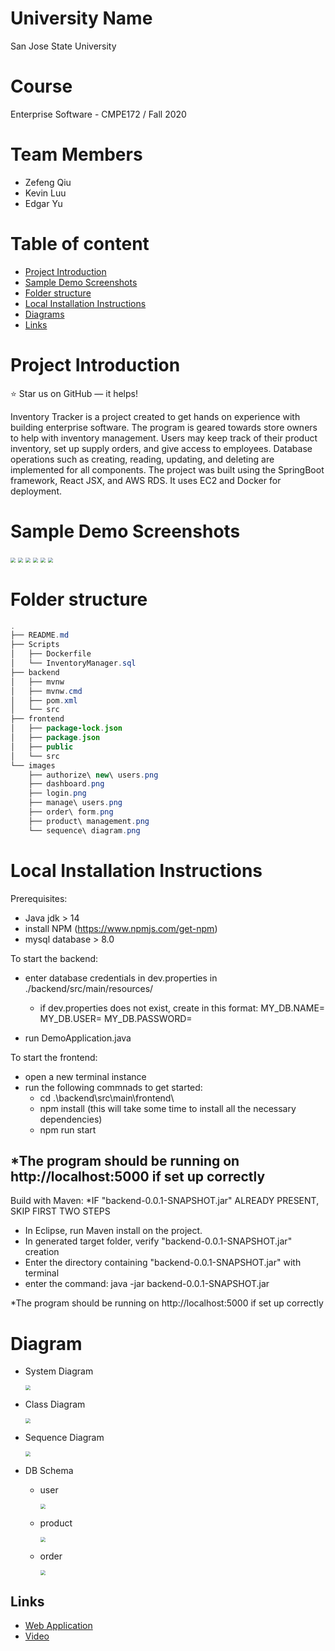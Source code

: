 # University Name

San Jose State University

# Course

Enterprise Software - CMPE172 / Fall 2020

# Team Members

* Zefeng Qiu
* Kevin Luu
* Edgar Yu

# Table of content

* [Project Introduction](#Project-Introduction)
* [Sample Demo Screenshots](#Sample-Demo-Screenshots)
* [Folder structure](#Folder-structure)
* [Local Installation Instructions](#Local-Installation-Instructions)
* [Diagrams](#Diagrams)
* [Links](#links)



# Project Introduction

:star: Star us on GitHub — it helps!

Inventory Tracker is a project created to get hands on experience with building enterprise software. The program is geared towards store owners to help with inventory management. Users may keep track of their product inventory, set up supply orders, and give access to employees. Database operations such as creating, reading, updating, and deleting are implemented for all components. The project was built using the SpringBoot framework, React JSX, and AWS RDS. It uses EC2 and Docker for deployment.



# Sample Demo Screenshots 

<img src="./images/login.png" style="zoom:50%;" />

<img src="./images/dashboard.png" style="zoom:50%;" />

<img src="./images/product management.png" style="zoom:50%;" />

<img src="./images/order form.png" style="zoom:50%;" />

<img src="./images/manage users.png" style="zoom:50%;" />

<img src="./images/authorize new users.png" style="zoom:50%;" />

# Folder structure

```java
.
├── README.md
├── Scripts
│   ├── Dockerfile
│   └── InventoryManager.sql
├── backend
│   ├── mvnw
│   ├── mvnw.cmd
│   ├── pom.xml
│   └── src
├── frontend
│   ├── package-lock.json
│   ├── package.json
│   ├── public
│   └── src
└── images
    ├── authorize\ new\ users.png
    ├── dashboard.png
    ├── login.png
    ├── manage\ users.png
    ├── order\ form.png
    ├── product\ management.png
    └── sequence\ diagram.png
```

# Local Installation Instructions

Prerequisites:

- Java jdk > 14
- install NPM (https://www.npmjs.com/get-npm)
- mysql database > 8.0

 
To start the backend:
- enter database credentials in dev.properties in ./backend/src/main/resources/
    - if dev.properties does not exist, create in this format:
        MY_DB.NAME=
        MY_DB.USER=
        MY_DB.PASSWORD=
        
- run DemoApplication.java

To start the frontend:
- open a new terminal instance
- run the following commnads to get started:
    - cd .\backend\src\main\frontend\
    - npm install (this will take some time to install all the necessary dependencies)
    - npm run start

*The program should be running on http://localhost:5000 if set up correctly
------------------

Build with Maven:
*IF "backend-0.0.1-SNAPSHOT.jar" ALREADY PRESENT, SKIP FIRST TWO STEPS

- In Eclipse, run Maven install on the project.
- In generated target folder, verify "backend-0.0.1-SNAPSHOT.jar" creation
- Enter the directory containing "backend-0.0.1-SNAPSHOT.jar" with terminal
- enter the command: java -jar backend-0.0.1-SNAPSHOT.jar

*The program should be running on http://localhost:5000 if set up correctly

# Diagram

* System Diagram

  <img src="./images/system architecture.png" style="zoom:50%;" />

* Class Diagram

  <img src="./images/class.png" style="zoom:50%;" />

* Sequence Diagram

  <img src="./images/sequence diagram.png" style="zoom:50%;" />

* DB Schema

  * user

    <img src="./images/user.png" style="zoom:50%;" />

  * product

    <img src="./images/product.png" style="zoom:50%;" />

  * order

    <img src="./images/order.png" style="zoom:50%;" />

## Links

* [Web Application](https://ec2-3-220-67-171.compute-1.amazonaws.com)
* [Video](https://www.youtube.com/watch?v=-8j8O_rk6ZQ&)

